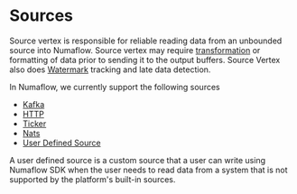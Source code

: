 # Sources

Source vertex is responsible for reliable reading data from an unbounded source into Numaflow.
Source vertex may require [transformation](./transformer/overview.md) or formatting of data prior to sending it to the output buffers.
Source Vertex also does [Watermark](../../core-concepts/watermarks.md) tracking and late data detection.

In Numaflow, we currently support the following sources

* [Kafka](./kafka.md)
* [HTTP](./http.md)
* [Ticker](./generator.md)
* [Nats](./nats.md)
* [User Defined Source](./user-defined-sources.md)

A user defined source is a custom source that a user can write using Numaflow SDK when 
the user needs to read data from a system that is not supported by the platform's built-in sources.